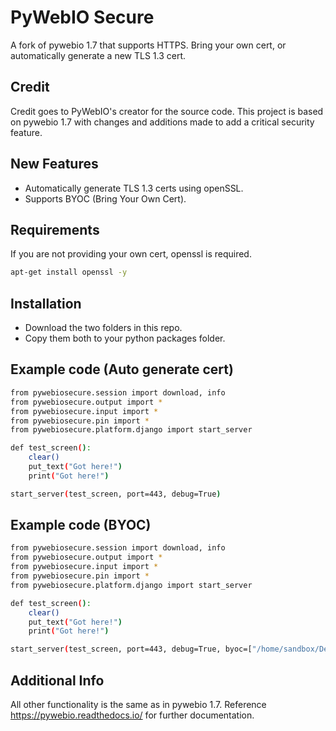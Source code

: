 # PyWebIO Secure

A fork of pywebio 1.7 that supports HTTPS. Bring your own cert, or automatically generate a new TLS 1.3 cert.

## Credit

Credit goes to PyWebIO's creator for the source code. This project is based on pywebio 1.7 with changes and additions made to add a critical security feature.

## New Features

- Automatically generate TLS 1.3 certs using openSSL.
- Supports BYOC (Bring Your Own Cert).


## Requirements

If you are not providing your own cert, openssl is required. 
```bash
apt-get install openssl -y
```


## Installation

- Download the two folders in this repo. 
- Copy them both to your python packages folder.


## Example code (Auto generate cert)

```bash
from pywebiosecure.session import download, info
from pywebiosecure.output import *
from pywebiosecure.input import *
from pywebiosecure.pin import *
from pywebiosecure.platform.django import start_server

def test_screen():
	clear()
	put_text("Got here!")
	print("Got here!")

start_server(test_screen, port=443, debug=True)
```

## Example code (BYOC)
```bash
from pywebiosecure.session import download, info
from pywebiosecure.output import *
from pywebiosecure.input import *
from pywebiosecure.pin import *
from pywebiosecure.platform.django import start_server

def test_screen():
	clear()
	put_text("Got here!")
	print("Got here!")

start_server(test_screen, port=443, debug=True, byoc=["/home/sandbox/Desktop/cert.pem", "/home/sandbox/Desktop/key.pem"])
```

## Additional Info
All other functionality is the same as in pywebio 1.7. 
Reference https://pywebio.readthedocs.io/ for further documentation.
